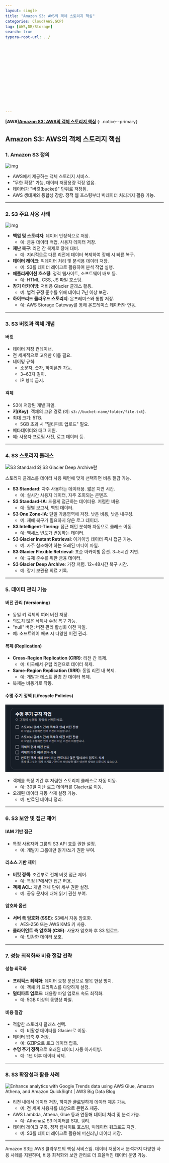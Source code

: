 ```yaml
---
layout: single
title: "Amazon S3: AWS의 객체 스토리지 핵심"
categories: Cloud(AWS,GCP)
tag: [AWS,DB/Storage]
search: true
typora-root-url: ../













---
```




**[**AWS**]**[**Amazon S3: AWS의 객체 스토리지 핵심**](https://park-chanyeong.github.io)
{: .notice--primary}





## Amazon S3: AWS의 객체 스토리지 핵심

### 1. Amazon S3 정의

![img](https://miro.medium.com/v2/resize:fit:300/1*7Uy7Te2Ntb0NKONahotnqg.png)

- AWS에서 제공하는 객체 스토리지 서비스.
- "무한 확장" 가능, 데이터 저장용량 걱정 없음.
- 데이터가 "버킷(bucket)" 단위로 저장됨.
- AWS 생태계와 통합성 강함. 정적 웹 호스팅부터 빅데이터 처리까지 활용 가능.

---

### 2. S3 주요 사용 사례

![img](https://d2908q01vomqb2.cloudfront.net/b6692ea5df920cad691c20319a6fffd7a4a766b8/2017/10/23/s3-glue-data-lake-1.gif)

- **백업 및 스토리지**: 데이터 안정적으로 저장.
  - 예: 금융 데이터 백업, 사용자 데이터 저장.
- **재난 복구**: 리전 간 복제로 장애 대비.
  - 예: 지리적으로 다른 리전에 데이터 복제하여 장애 시 빠른 복구.
- **데이터 레이크**: 빅데이터 처리 및 분석용 데이터 저장.
  - 예: S3를 데이터 레이크로 활용하여 분석 작업 실행.
- **애플리케이션 호스팅**: 정적 웹사이트, 소프트웨어 배포 등.
  - 예: HTML, CSS, JS 파일 호스팅.
- **장기 아카이빙**: 저비용 Glacier 클래스 활용.
  - 예: 법적 규정 준수를 위해 데이터 7년 이상 보관.
- **하이브리드 클라우드 스토리지**: 온프레미스와 통합 저장.
  - 예: AWS Storage Gateway를 통해 온프레미스 데이터와 연동.

---

### 3. S3 버킷과 객체 개념

#### 버킷
- 데이터 저장 컨테이너.
- 전 세계적으로 고유한 이름 필요.
- 네이밍 규칙:
  - 소문자, 숫자, 하이픈만 가능.
  - 3~63자 길이.
  - IP 형식 금지.

#### 객체
- S3에 저장된 개별 파일.
- **키(Key)**: 객체의 고유 경로 (예: `s3://bucket-name/folder/file.txt`).
- 최대 크기: 5TB.
  - 5GB 초과 시 "멀티파트 업로드" 필요.
- 메타데이터와 태그 지원.
- 예: 사용자 프로필 사진, 로그 데이터 등.

---

### 4. S3 스토리지 클래스

![S3 Standard 와 S3 Glacier Deep Archive란](https://velog.velcdn.com/images/leesh0567/post/f8bd0f2b-3e0f-4d3a-ad89-d2de2f17c542/image.png)

스토리지 클래스를 데이터 사용 패턴에 맞게 선택하면 비용 절감 가능.

- **S3 Standard**: 자주 사용하는 데이터용. 짧은 지연 시간.
  - 예: 실시간 사용자 데이터, 자주 조회되는 콘텐츠.
- **S3 Standard-IA**: 드물게 접근하는 데이터용. 저렴한 비용.
  - 예: 월별 보고서, 백업 데이터.
- **S3 One Zone-IA**: 단일 가용영역에 저장. 낮은 비용, 낮은 내구성.
  - 예: 재해 복구가 필요하지 않은 로그 데이터.
- **S3 Intelligent-Tiering**: 접근 패턴 분석해 자동으로 클래스 이동.
  - 예: 액세스 빈도가 변동하는 데이터.
- **S3 Glacier Instant Retrieval**: 아카이빙 데이터 즉시 접근 가능.
  - 예: 자주 참조해야 하는 오래된 미디어 파일.
- **S3 Glacier Flexible Retrieval**: 표준 아카이빙 옵션. 3~5시간 지연.
  - 예: 규제 준수를 위한 금융 데이터.
- **S3 Glacier Deep Archive**: 가장 저렴. 12~48시간 복구 시간.
  - 예: 장기 보관용 의료 기록.

---

### 5. 데이터 관리 기능

#### 버전 관리 (Versioning)
- 동일 키 객체의 여러 버전 저장.
- 의도치 않은 삭제나 수정 복구 가능.
- "null" 버전: 버전 관리 활성화 이전 파일.
- 예: 소프트웨어 배포 시 다양한 버전 관리.

#### 복제 (Replication)
- **Cross-Region Replication (CRR)**: 리전 간 복제.
  - 예: 미국에서 유럽 리전으로 데이터 복제.
- **Same-Region Replication (SRR)**: 동일 리전 내 복제.
  - 예: 개발과 테스트 환경 간 데이터 복제.
- 복제는 비동기로 작동.

#### 수명 주기 정책 (Lifecycle Policies)

![image-20241210174348408](/images/2024-12-10-aws_s3/image-20241210174348408.png)

- 객체를 특정 기간 후 저렴한 스토리지 클래스로 자동 이동.
  - 예: 30일 지난 로그 데이터를 Glacier로 이동.
- 오래된 데이터 자동 삭제 설정 가능.
  - 예: 만료된 데이터 정리.

---

### 6. S3 보안 및 접근 제어

#### IAM 기반 접근
- 특정 사용자와 그룹의 S3 API 호출 권한 설정.
  - 예: 개발자 그룹에만 읽기/쓰기 권한 부여.

#### 리소스 기반 제어
- **버킷 정책**: 조건부로 전체 버킷 접근 제어.
  - 예: 특정 IP에서만 접근 허용.
- **객체 ACL**: 개별 객체 단위 세부 권한 설정.
  - 예: 공유 문서에 대해 읽기 권한 부여.

#### 암호화 옵션
- **서버 측 암호화 (SSE)**: S3에서 자동 암호화.
  - AES-256 또는 AWS KMS 키 사용.
- **클라이언트 측 암호화 (CSE)**: 사용자 암호화 후 S3 업로드.
  - 예: 민감한 데이터 보호.

---

### 7. 성능 최적화와 비용 절감 전략

#### 성능 최적화
- **프리픽스 최적화**: 데이터 요청 분산으로 병목 현상 방지.
  - 예: 객체 키 프리픽스를 다양하게 설정.
- **멀티파트 업로드**: 대용량 파일 업로드 속도 최적화.
  - 예: 5GB 이상의 동영상 파일.

#### 비용 절감
- 적합한 스토리지 클래스 선택.
  - 예: 비활성 데이터를 Glacier로 이동.
- 데이터 압축 후 저장.
  - 예: GZIP으로 로그 데이터 압축.
- **수명 주기 정책**으로 오래된 데이터 자동 아카이빙.
  - 예: 1년 이후 데이터 삭제.

---

### 8. S3 확장성과 활용 사례

![Enhance analytics with Google Trends data using AWS Glue, Amazon Athena,  and Amazon QuickSight | AWS Big Data Blog](https://d2908q01vomqb2.cloudfront.net/b6692ea5df920cad691c20319a6fffd7a4a766b8/2022/04/05/BDB-1858-image001.png)

- 리전 내에서 데이터 저장, 하지만 글로벌하게 데이터 제공 가능.
  - 예: 전 세계 사용자를 대상으로 콘텐츠 제공.
- AWS Lambda, Athena, Glue 등과 연동해 데이터 처리 및 분석 가능.
  - 예: Athena로 S3 데이터를 SQL 쿼리.
- 데이터 레이크 구축, 정적 웹사이트 호스팅, 빅데이터 워크로드 지원.
  - 예: S3를 데이터 레이크로 활용해 머신러닝 데이터 저장.

---

Amazon S3는 AWS 클라우드의 핵심 서비스임. 데이터 저장에서 분석까지 다양한 사용 사례를 지원하며, 비용 최적화와 보안 관리로 더 효율적인 데이터 운영 가능.